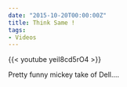 ```yaml
---
date: "2015-10-20T00:00:00Z"
title: Think Same !
tags:
- Videos
---
```


{{< youtube yeiI8cd5rO4 >}}

Pretty funny mickey take of Dell....